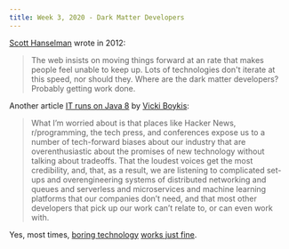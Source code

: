 ```yaml
---
title: Week 3, 2020 - Dark Matter Developers
---
```


[Scott Hanselman](https://www.hanselman.com/) wrote in 2012:

> The web insists on moving things forward at an rate that makes people feel unable to keep up. Lots of technologies don't iterate at this speed, nor should they. Where are the dark matter developers? Probably getting work done.

Another article [IT runs on Java 8](https://veekaybee.github.io/2019/05/10/java8/) by [Vicki Boykis](https://veekaybee.github.io/):

> What I’m worried about is that places like Hacker News, r/programming, the tech press, and conferences expose us to a number of tech-forward biases about our industry that are overenthusiastic about the promises of new technology without talking about tradeoffs.  That the loudest voices get the most credibility, and, that, as a result, we are listening to complicated set-ups and overengineering systems of distributed networking and queues and serverless and microservices and machine learning platforms that our companies don’t need, and that most other developers that pick up our work can’t relate to, or can even work with.

Yes, most times, [boring technology](http://boringtechnology.club/) [works just fine](https://news.ycombinator.com/item?id=20323246).

